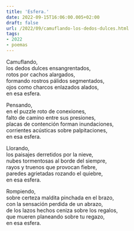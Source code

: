 ```yaml
---
title: 'Esfera.'
date: 2022-09-15T16:06:00.005+02:00
draft: false
url: /2022/09/camuflando-los-dedos-dulces.html
tags: 
- 2022
- poemas
---
```


Camuflando,  
los dedos dulces ensangrentados,  
rotos por cachos alargados,  
formando rostros pálidos segmentados,  
ojos como charcos enlazados alados,  
en esa esfera.  

Pensando,   
en el puzzle roto de conexiones,  
falto de camino entre sus presiones,  
placas de contención forman inundaciones,  
corrientes acústicas sobre palpitaciones,  
en esa esfera.  

Llorando,  
los paisajes derretidos por la nieve,  
nubes tormentosas al borde del siempre,  
rayos y truenos que provocan fiebre,  
paredes agrietadas rozando el quiebre,  
en esa esfera.  

Rompiendo,  
sobre certeza maldita pinchada en el brazo,  
con la sensación perdida de un abrazo,  
de los lazos hechos ceniza sobre los regalos,  
que mueren planeando sobre tu regazo,  
en esa esfera.  